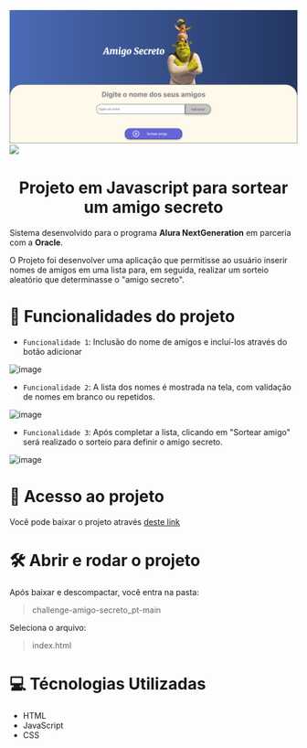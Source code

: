 ![Shrek o burro e o gato de botas, juntos](./challenge-amigo-secreto_pt-main/assets/Tela.png)
<img loading="lazy" src="http://img.shields.io/static/v1?label=Status&message=Em%20desenvolvimento&color=GREEN&style=for-the-badge"/>
<h1 align="center"> Projeto em Javascript para sortear um amigo secreto </h1>
<p align="left">

</p>
<p>
  Sistema desenvolvido para o programa <b> Alura NextGeneration</b> em parceria com a <b>Oracle</b>. 
</p>
<p>
  
  O Projeto foi desenvolver uma aplicação que permitisse ao usuário inserir nomes de amigos em uma lista para, em seguida, realizar um sorteio aleatório que determinasse o "amigo secreto".
</p>

# :wrench: Funcionalidades do projeto

- `Funcionalidade 1`: Inclusão do nome de amigos e incluí-los através do botão adicionar

 ![image](https://github.com/user-attachments/assets/86b93b49-e5f9-4f7e-8ccc-5ca8ec883c3b)

  
- `Funcionalidade 2`: A lista dos nomes é mostrada na tela, com validação de nomes em branco ou repetidos.

![image](https://github.com/user-attachments/assets/1b3da21c-203b-4b6a-a4a7-6ec0684bd1d6)
  
- `Funcionalidade 3`: Após completar a lista, clicando em "Sortear amigo" será realizado o sorteio para definir o amigo secreto.

 ![image](https://github.com/user-attachments/assets/596168f1-1a14-477a-bb5b-aecb0f53e94a)


# 📁 Acesso ao projeto

Você pode baixar o projeto através [deste link](https://github.com/Ic0rc/proj-amigo-secreto/archive/refs/heads/main.zip)

# 🛠️ Abrir e rodar o projeto

Após baixar e descompactar, você entra na pasta:

>challenge-amigo-secreto_pt-main

Seleciona o arquivo:
>index.html

# :computer: Técnologias Utilizadas

- HTML
- JavaScript
- CSS


